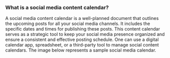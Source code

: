 ### What is a social media content calendar?

A social media content calendar is a well-planned document that outlines the upcoming posts for all your social media channels. It includes the specific dates and times for publishing these posts. This content calendar serves as a strategic tool to keep your social media presence organized and ensure a consistent and effective posting schedule.
One can use a digital calendar app, spreadsheet, or a third-party tool to manage social content calendars. The image below represents a sample social media calendar.
